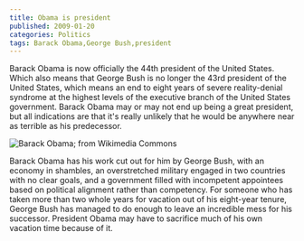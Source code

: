 ```yaml
---
title: Obama is president
published: 2009-01-20
categories: Politics
tags: Barack Obama,George Bush,president
---
```


Barack Obama is now officially the 44th president of the United States.  Which also means
that George Bush is no longer the 43rd president of the United States, which means an end
to eight years of severe reality-denial syndrome at the highest levels of the executive
branch of the United States government.  Barack Obama may or may not end up being a great
president, but all indications are that it's really unlikely that he would be anywhere
near as terrible as his predecessor.

![Barack Obama; from [Wikimedia Commons](https://commons.wikimedia.org/wiki/File:Official_portrait_of_Barack_Obama.jpg)](official_portrait_of_barack_obama.jpg)

Barack Obama has his work cut out for him by George Bush, with an economy in shambles, an
overstretched military engaged in two countries with no clear goals, and a government
filled with incompetent appointees based on political alignment rather than competency.
For someone who has taken more than two whole years for vacation out of his eight-year
tenure, George Bush has managed to do enough to leave an incredible mess for his
successor.  President Obama may have to sacrifice much of his own vacation time because of
it.
